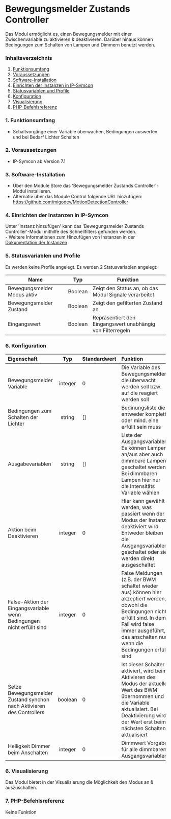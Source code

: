 # Bewegungsmelder Zustands Controller
Das Modul ermöglicht es, einen Bewegungsmelder mit einer Zwischenvariable zu aktivieren & deaktivieren.
Darüber hinaus können Bedingungen zum Schalten von Lampen und Dimmern benutzt werden.

### Inhaltsverzeichnis

1. [Funktionsumfang](#1-funktionsumfang)
2. [Voraussetzungen](#2-voraussetzungen)
3. [Software-Installation](#3-software-installation)
4. [Einrichten der Instanzen in IP-Symcon](#4-einrichten-der-instanzen-in-ip-symcon)
5. [Statusvariablen und Profile](#5-statusvariablen-und-profile)
6. [Konfiguration](#6-konfiguration)
7. [Visualisierung](#7-visualisierung)
8. [PHP-Befehlsreferenz](#8-php-befehlsreferenz)


### 1. Funktionsumfang

* Schaltvorgänge einer Variable überwachen, Bedingungen auswerten und bei Bedarf Lichter Schalten

### 2. Voraussetzungen

- IP-Symcon ab Version 7.1

### 3. Software-Installation

* Über den Module Store das 'Bewegungsmelder Zustands Controller'-Modul installieren.
* Alternativ über das Module Control folgende URL hinzufügen: https://github.com/migodev/MotionDetectionController

### 4. Einrichten der Instanzen in IP-Symcon

 Unter 'Instanz hinzufügen' kann das 'Bewegungsmelder Zustands Controller'-Modul mithilfe des Schnellfilters gefunden werden.  
	- Weitere Informationen zum Hinzufügen von Instanzen in der [Dokumentation der Instanzen](https://www.symcon.de/service/dokumentation/konzepte/instanzen/#Instanz_hinzufügen)

### 5. Statusvariablen und Profile

Es werden keine Profile angelegt.
Es werden 2 Statusvariablen angelegt:

Name                  | Typ					| Funktion
--------------------- | ------------------- | -------------------
Bewegungsmelder Modus aktiv | Boolean		| Zeigt den Status an, ob das Modul Signale verarbeitet
Bewegungsmelder Zustand 	| Boolean		| Zeigt den gefilterten Zustand an
Eingangswert				| Boolean		| Repräsentiert den Eingangswert unabhängig von Filterregeln

### 6. Konfiguration

| Eigenschaft                                           |   Typ   | Standardwert | Funktion                                                  |
|:------------------------------------------------------|:-------:|:-------------|:----------------------------------------------------------|
| Bewegungsmelder Variable                              | integer | 0            | Die Variable des Bewegungsmelders die überwacht werden soll bzw. auf die reagiert werden soll |
| Bedingungen zum Schalten der Lichter                	| string  | []           | Bedinungsliste die entweder komplett oder mind. eine erfüllt sein muss |
| Ausgabevariablen                                      | string  | []           | Liste der Ausgangsvariablen. Es können Lampen an/aus aber auch dimmbare Lampen geschaltet werden. Bei dimmbaren Lampen hier nur die Intensitäts Variable wählen |
| Aktion beim Deaktivieren                              | integer | 0            | Hier kann gewählt werden, was passiert wenn der Modus der Instanz deaktiviert wird. Entweder bleiben die Ausgangsvariablen geschaltet oder sie werden direkt ausgeschaltet |
| False-Aktion der Eingangsvariable wenn Bedingungen nicht erfüllt sind | integer | 0             | False Meldungen (z.B. der BWM schaltet wieder aus) können hier akzeptiert werden, obwohl die Bedingungen nicht erfüllt sind. In dem Fall wird false immer ausgeführt, das anschalten nur wenn die Bedingungen erfüllt sind |
| Setze Bewegungsmelder Zustand synchon nach Aktivieren des Controllers | boolean | 0            | Ist dieser Schalter aktiviert, wird beim Aktivieren des Modus der aktuelle Wert des BWM übernommen und die Variable aktualisiert. Bei Deaktivierung wird der Wert erst beim nächsten Schalten aktualisiert |
| Helligkeit Dimmer beim Anschalten						| integer | 0			 | Dimmwert Vorgabe für alle dimmbaren Ausgangsvariablen |

### 6. Visualisierung

Das Modul bietet in der Visualisierung die Möglichkeit den Modus an & auszuschalten.

### 7. PHP-Befehlsreferenz

Keine Funktion
